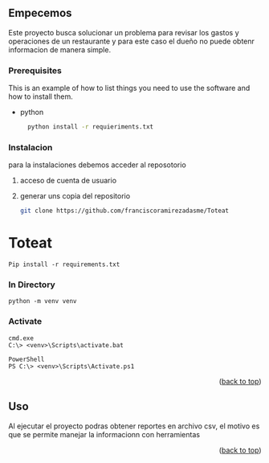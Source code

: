 
<!-- GETTING STARTED -->
## Empecemos

 Este proyecto busca solucionar un problema para revisar los gastos y 
operaciones de un restaurante y para este caso el dueño no puede obtenr 
informacion de manera simple.

### Prerequisites

This is an example of how to list things you need to use the software and how to install them.

* python
  ```sh
    python install -r requieriments.txt
  ```

### Instalacion

 para la instalaciones debemos acceder al reposotorio

1. acceso de cuenta de usuario
2. generar uns copia del repositorio

   ```sh
   git clone https://github.com/franciscoramirezadasme/Toteat
   ```
# Toteat
    Pip install -r requirements.txt

### In Directory
    python -m venv venv

### Activate
    cmd.exe
    C:\> <venv>\Scripts\activate.bat

    PowerShell
    PS C:\> <venv>\Scripts\Activate.ps1

<p align="right">(<a href="#readme-top">back to top</a>)</p>



<!-- USAGE EXAMPLES -->
## Uso
 
Al ejecutar el proyecto podras obtener reportes en archivo csv, 
el motivo es que se permite manejar la informacionn con herramientas 


<p align="right">(<a href="#readme-top">back to top</a>)</p>